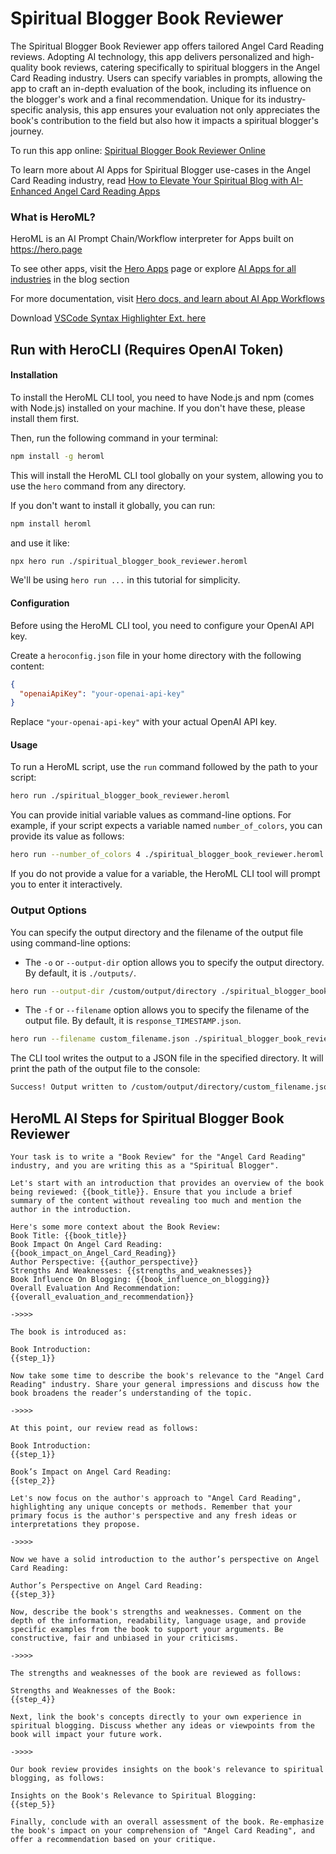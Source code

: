 # Spiritual Blogger Book Reviewer

The Spiritual Blogger Book Reviewer  app offers tailored Angel Card Reading reviews. Adopting AI technology, this app delivers personalized and high-quality book reviews, catering specifically to spiritual bloggers in the Angel Card Reading industry. Users can specify variables in prompts, allowing the app to craft an in-depth evaluation of the book, including its influence on the blogger's work and a final recommendation. Unique for its industry-specific analysis, this app ensures your evaluation not only appreciates the book's contribution to the field but also how it impacts a spiritual blogger's journey.

To run this app online: [Spiritual Blogger Book Reviewer Online](https://hero.page/app/spiritual-blogger-book-reviewer-tailored-angel-card-reading-reviews/jTQJrP3TyFAr6TbCHFwa)

To learn more about AI Apps for Spiritual Blogger use-cases in the Angel Card Reading industry, read [How to Elevate Your Spiritual Blog with AI-Enhanced Angel Card Reading Apps](https://hero.page/blog/ai/angel-card-reading/how-to-elevate-your-spiritual-blog-with-ai-enhanced-angel-card-reading-apps/170726)

### What is HeroML?
HeroML is an AI Prompt Chain/Workflow interpreter for Apps built on https://hero.page 

To see other apps, visit the [Hero Apps](https://hero.page/apps) page or explore [AI Apps for all industries](https://hero.page/blog) in the blog section

For more documentation, visit [Hero docs, and learn about AI App Workflows](https://hero.page/tutorials/introduction-to-heroml)

Download [VSCode Syntax Highlighter Ext. here](https://marketplace.visualstudio.com/items?itemName=hero-page.heroml)

## Run with HeroCLI (Requires OpenAI Token)

#### Installation

To install the HeroML CLI tool, you need to have Node.js and npm (comes with Node.js) installed on your machine. If you don't have these, please install them first. 

Then, run the following command in your terminal:

```bash
npm install -g heroml
```

This will install the HeroML CLI tool globally on your system, allowing you to use the `hero` command from any directory.

If you don't want to install it globally, you can run:

```bash
npm install heroml
```

and use it like:

```bash
npx hero run ./spiritual_blogger_book_reviewer.heroml
```

We'll be using `hero run ...` in this tutorial for simplicity.

#### Configuration

Before using the HeroML CLI tool, you need to configure your OpenAI API key. 

Create a `heroconfig.json` file in your home directory with the following content:

```json
{
  "openaiApiKey": "your-openai-api-key"
}
```

Replace `"your-openai-api-key"` with your actual OpenAI API key.

#### Usage

To run a HeroML script, use the `run` command followed by the path to your script:

```bash
hero run ./spiritual_blogger_book_reviewer.heroml
```

You can provide initial variable values as command-line options. For example, if your script expects a variable named `number_of_colors`, you can provide its value as follows:

```bash
hero run --number_of_colors 4 ./spiritual_blogger_book_reviewer.heroml
```

If you do not provide a value for a variable, the HeroML CLI tool will prompt you to enter it interactively.

### Output Options

You can specify the output directory and the filename of the output file using command-line options:

- The `-o` or `--output-dir` option allows you to specify the output directory. By default, it is `./outputs/`.

```bash
hero run --output-dir /custom/output/directory ./spiritual_blogger_book_reviewer.heroml
```

- The `-f` or `--filename` option allows you to specify the filename of the output file. By default, it is `response_TIMESTAMP.json`.

```bash
hero run --filename custom_filename.json ./spiritual_blogger_book_reviewer.heroml
```

The CLI tool writes the output to a JSON file in the specified directory. It will print the path of the output file to the console:

```bash
Success! Output written to /custom/output/directory/custom_filename.json
```


## HeroML AI Steps for Spiritual Blogger Book Reviewer
```
Your task is to write a "Book Review" for the "Angel Card Reading" industry, and you are writing this as a "Spiritual Blogger". 

Let's start with an introduction that provides an overview of the book being reviewed: {{book_title}}. Ensure that you include a brief summary of the content without revealing too much and mention the author in the introduction.

Here's some more context about the Book Review:
Book Title: {{book_title}}
Book Impact On Angel Card Reading: {{book_impact_on_Angel_Card_Reading}}
Author Perspective: {{author_perspective}}
Strengths And Weaknesses: {{strengths_and_weaknesses}}
Book Influence On Blogging: {{book_influence_on_blogging}}
Overall Evaluation And Recommendation: {{overall_evaluation_and_recommendation}}

->>>>

The book is introduced as:

Book Introduction:
{{step_1}}

Now take some time to describe the book's relevance to the "Angel Card Reading" industry. Share your general impressions and discuss how the book broadens the reader’s understanding of the topic.

->>>>

At this point, our review read as follows:

Book Introduction:
{{step_1}}

Book’s Impact on Angel Card Reading:
{{step_2}}

Let's now focus on the author's approach to "Angel Card Reading", highlighting any unique concepts or methods. Remember that your primary focus is the author's perspective and any fresh ideas or interpretations they propose.

->>>>

Now we have a solid introduction to the author’s perspective on Angel Card Reading:

Author’s Perspective on Angel Card Reading:
{{step_3}}

Now, describe the book's strengths and weaknesses. Comment on the depth of the information, readability, language usage, and provide specific examples from the book to support your arguments. Be constructive, fair and unbiased in your criticisms.

->>>>

The strengths and weaknesses of the book are reviewed as follows:

Strengths and Weaknesses of the Book:
{{step_4}}

Next, link the book's concepts directly to your own experience in spiritual blogging. Discuss whether any ideas or viewpoints from the book will impact your future work.

->>>>

Our book review provides insights on the book's relevance to spiritual blogging, as follows:

Insights on the Book's Relevance to Spiritual Blogging:
{{step_5}}

Finally, conclude with an overall assessment of the book. Re-emphasize the book's impact on your comprehension of "Angel Card Reading", and offer a recommendation based on your critique. 


```

